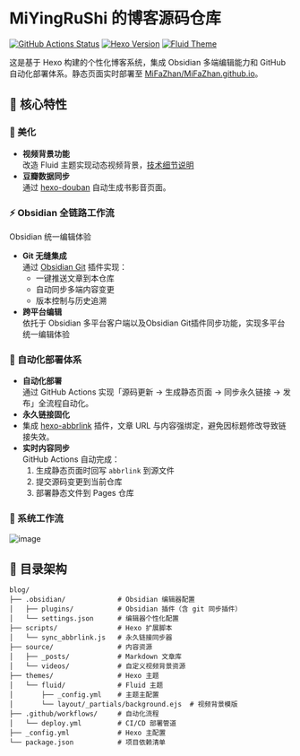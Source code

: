 # MiYingRuShi 的博客源码仓库

[![GitHub Actions Status](https://img.shields.io/github/actions/workflow/status/MiFaZhan/blog/deploy.yml?label=自动部署)](https://github.com/MiFaZhan/blog/actions)
[![Hexo Version](https://img.shields.io/badge/Hexo-6.3+-blue)](https://hexo.io)
[![Fluid Theme](https://img.shields.io/badge/Theme-Fluid_Custom-2CA5E0)](https://github.com/fluid-dev/hexo-theme-fluid)

这是基于 Hexo 构建的个性化博客系统，集成 Obsidian 多端编辑能力和 GitHub 自动化部署体系。静态页面实时部署至 [MiFaZhan/MiFaZhan.github.io](https://github.com/MiFaZhan/MiFaZhan.github.io)。

## 🌟 核心特性

### 🎨 美化
- **视频背景功能**  
  改造 Fluid 主题实现动态视频背景，[技术细节说明](https://mifazhan.top/posts/46339511/)
- **豆瓣数据同步**  
  通过 [hexo-douban](https://github.com/mythsman/hexo-douban) 自动生成书影音页面。

### ⚡️ Obsidian 全链路工作流
Obsidian 统一编辑体验
- **Git 无缝集成**  
  通过 [Obsidian Git](https://github.com/denolehov/obsidian-git) 插件实现：
  - 一键推送文章到本仓库
  - 自动同步多端内容变更
  - 版本控制与历史追溯
- **跨平台编辑**  
  依托于 Obsidian 多平台客户端以及Obsidian Git插件同步功能，实现多平台统一编辑体验

### 🤖 自动化部署体系
- **自动化部署**  
  通过 GitHub Actions 实现「源码更新 → 生成静态页面 → 同步永久链接 → 发布」全流程自动化。
- **永久链接固化**
- 集成 [hexo-abbrlink](https://github.com/ohroy/hexo-abbrlink) 插件，文章 URL 与内容强绑定，避免因标题修改导致链接失效。
- **实时内容同步**  
  GitHub Actions 自动完成：
  1. 生成静态页面时回写 `abbrlink` 到源文件
  2. 提交源码变更到当前仓库
  3. 部署静态文件到 Pages 仓库

### 🔄 系统工作流

![image](https://github.com/user-attachments/assets/dfd9d480-18f9-410a-b5eb-5cb8a8a190d1)


## 📁 目录架构

```text
blog/
├── .obsidian/             # Obsidian 编辑器配置
│   ├── plugins/           # Obsidian 插件（含 git 同步插件）
│   └── settings.json      # 编辑器个性化配置
├── scripts/               # Hexo 扩展脚本
│   └── sync_abbrlink.js   # 永久链接同步器
├── source/                # 内容资源
│   ├── _posts/            # Markdown 文章库
│   └── videos/            # 自定义视频背景资源
├── themes/                # Hexo 主题
│   └── fluid/             # Fluid 主题
│       ├── _config.yml    # 主题主配置
│       └── layout/_partials/background.ejs  # 视频背景模版
├── .github/workflows/     # 自动化流程
│   └── deploy.yml         # CI/CD 部署管道
├── _config.yml            # Hexo 主配置
└── package.json           # 项目依赖清单
